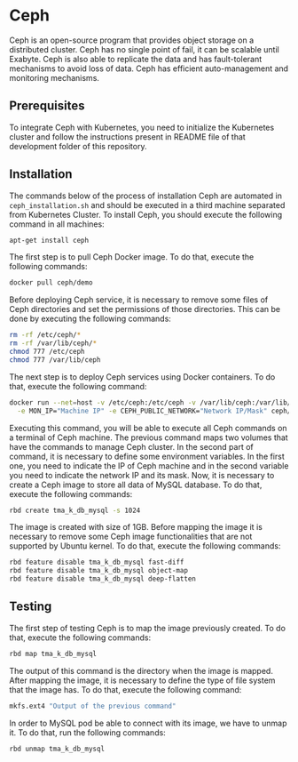 # Ceph
Ceph is an open-source program that provides object storage on a distributed cluster.  Ceph has no single point of fail, it can be scalable until Exabyte.
Ceph is also able to replicate the data and has fault-tolerant mechanisms to avoid loss of data. Ceph has efficient auto-management and monitoring mechanisms.
## Prerequisites
To integrate Ceph with Kubernetes, you need to initialize the Kubernetes cluster and follow the instructions present in README file of that development folder of this repository.
## Installation
The commands below of the process of installation Ceph are automated in `ceph_installation.sh` and should be executed in a third machine separated from Kubernetes Cluster.
To install Ceph, you should execute the following command in all machines:
```sh
apt-get install ceph
```
The first step is to pull Ceph Docker image. To do that, execute the following commands:
```sh
docker pull ceph/demo
```
Before deploying Ceph service, it is necessary to remove some files of Ceph directories and set the permissions of those directories. This can be done by executing the following commands:
```sh
rm -rf /etc/ceph/*
rm -rf /var/lib/ceph/*
chmod 777 /etc/ceph
chmod 777 /var/lib/ceph
```
The next step is to deploy Ceph services using Docker containers. To do that, execute the following command:
```sh
docker run --net=host -v /etc/ceph:/etc/ceph -v /var/lib/ceph:/var/lib/ceph \
  -e MON_IP="Machine IP" -e CEPH_PUBLIC_NETWORK="Network IP/Mask" ceph/demo
```
Executing this command, you will be able to execute all Ceph commands on a terminal of Ceph machine. The previous command maps two volumes that have the commands to manage Ceph cluster. In the second part of command, it is necessary to define some environment variables. In the first one, you need to indicate the IP of Ceph machine and in the second variable you need to indicate the network IP and its mask.
Now, it is necessary to create a Ceph image to store all data of MySQL database. To do that, execute the following commands:
```sh
rbd create tma_k_db_mysql -s 1024
```
The image is created with size of 1GB.
Before mapping the image it is necessary to remove some Ceph image functionalities that are not supported by Ubuntu kernel.
To do that, execute the following commands:
```sh
rbd feature disable tma_k_db_mysql fast-diff
rbd feature disable tma_k_db_mysql object-map
rbd feature disable tma_k_db_mysql deep-flatten
```
## Testing
The first step of testing Ceph is to map the image previously created. To do that, execute the following commands:
```sh
rbd map tma_k_db_mysql
```
The output of this command is the directory when the image is mapped.
After mapping the image, it is necessary to define the type of file system that the image has. To do that, execute the following command:
```sh
mkfs.ext4 "Output of the previous command"
```
In order to MySQL pod be able to connect with its image, we have to unmap it. To do that, run the following commands:
```sh
rbd unmap tma_k_db_mysql
```


